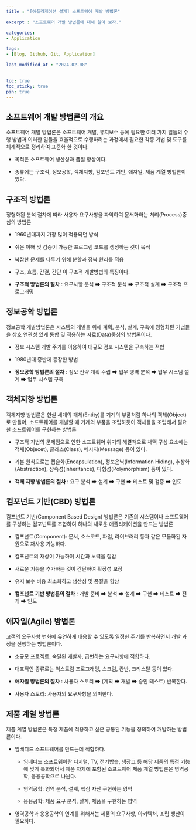 ```yaml
---
title : "[애플리케이션 설계] 소프트웨어 개발 방법론"

excerpt : "소프트웨어 개발 방법론에 대해 알아 보자."

categories:
- Application

tags: 
- [Blog, Github, Git, Application]

last_modified_at : "2024-02-08"
  

toc: true
toc_sticky: true
pin: true
---
```


## **소프트웨어 개발 방법론의 개요**

소프트웨어 개발 방법론은 소프트웨어 개발, 유지보수 등에 필요한 여러 가지 일들의 수행 방법과 이러한 일들을 효율적으로 수행하려는 과정에서 필요한 각종 기법 및 도구를 체계적으로 정리하여 표준화 한 것이다.

- 목적은 소프트웨어 생산성과 품질 향상이다.

- 종류에는 구조적, 정보공학, 객체지향, 컴포넌트 기반, 애자일, 제품 계열 방법론이 있다.

## **구조적 방법론**

정형화된 분석 절차에 따라 사용자 요구사항을 파악하여 문서화하는 처리(Process)중심의 방법론

- 1960년대까지 가장 많이 적용되던 방식

- 쉬운 이해 및 검증이 가능한 프로그램 코드를 생성하는 것이 목적

- 복잡한 문제를 다루기 위해 분할과 정복 원리를 적용

- 구조, 흐름, 간결, 간단 이 구조적 개발방법의 특징이다.

- **구조적 방법론의 절차** : 요구사항 분석 ➡ 구조적 분석 ➡ 구조적 설계 ➡ 구조적 프로그래밍


## **정보공학 방법론**

정보공학 개발방법론은 시스템의 개발을 위해 계획, 분석, 설계, 구축에 정형화된 기법들을 상호 연관성 있게 통합 및 적용하는 자료(Data)중심의 방법론이다.

- 정보 시스템 개발 주기를 이용하여 대규모 정보 시스템을 구축하는 적합

- 1980년대 중반에 등장한 방법

- **정보공학 방법론의 절차** : 정보 전략 계획 수립 ➡ 업무 영역 분석 ➡ 업무 시스템 설계 ➡ 업무 시스템 구축


## **객체지향 방법론**
객체지향 방법론은 현실 세계의 개체(Entity)를 기계의 부품처럼 하나의 객체(Object)로 만들어, 소프트웨어를 개발할 때 기계의 부품을 조립하듯이 객체들을 조립해서 필요한 소프트웨어를 구현하는 방법론

- 구조적 기법의 문제점으로 인한 소프트웨어 위기의 해결책으로 채택
구성 요소에는 객체(Objecet), 클래스(Class), 메시지(Message) 등이 있다.

- 기본 원칙으로는 캡슐화(Encapsulation), 정보은닉(Information Hiding), 추상화(Abstraction), 상속성(inheritance), 다형성(Polymorphism) 등이 있다.

- **객체 지향 방법론의 절차** : 요구 분석 ➡ 설계 ➡ 구현 ➡ 테스트 및 검증 ➡ 인도


## **컴포넌트 기반(CBD) 방법론**

컴포넌트 기반(Component Based Design) 방법론은 기존의 시스템이나 소프트웨어를 구성하는 컴포넌트를 조합하여 하나의 새로운 애플리케이션을 만드는 방법론

- 컴포넌트(Component): 문서, 소스코드, 파일, 라이브러리 등과 같은 모듈하된 자원으로 재사용 가능하다.

- 컴포넌트의 재상이 가능하여 시간과 노력을 절감

- 새로운 기능을 추가하는 것이 간단하여 확장성 보장

- 유지 보수 비용 최소화하고 생산성 및 품질을 향상

- **컴포넌트 기반 방법론의 절차** : 개발 준비 ➡ 분석 ➡ 설계 ➡ 구현 ➡ 테스트 ➡ 전개 ➡ 인도
  

## **애자일(Agile) 방법론**
고객의 요구사항 변화에 유연하게 대응할 수 있도록 일정한 주기를 반복하면서 개발 과정을 진행하는 방법론이다.

- 소규모 프로젝트, 숙달된 개발자, 급변하는 요구사항에 적합하다.

- 대표적인 종류로는 익스트림 프로그래밍, 스크럼, 칸반, 크리스탈 등이 있다.

- **애자일 방법론의 절차** : 사용자 스토리 ➡ (계획 ➡ 개발 ➡ 승인 테스트) 반복한다.

- 사용자 스토리: 사용자의 요구사항을 의미한다.


## **제품 계열 방법론**

제품 계열 방법론은 특정 제품에 적용하고 싶은 공통된 기능을 정의하여 개발하는 방법론이다.

- 임베디드 소프트웨어를 만드는데 적합하다.

  - 임베디드 소프트웨어란 디지털, TV, 전기밥솥, 냉장고 등 해당   제품의 특정 기능에 맞게 특화되어서 제품 자체에 포함된 소프트웨어
  제품 계열 방법론은 영역공학, 응용공학으로 나뉜다.

  - 영역공학: 영역 분석, 설계, 핵심 자산 구현하는 영역
  
  - 응용공학: 제품 요구 분석, 설계, 제품을 구현하는 영역

- 영역공학과 응용공학의 연계를 위해서는 제품의 요구사항, 아키텍처, 조립 생산이 필요하다.


